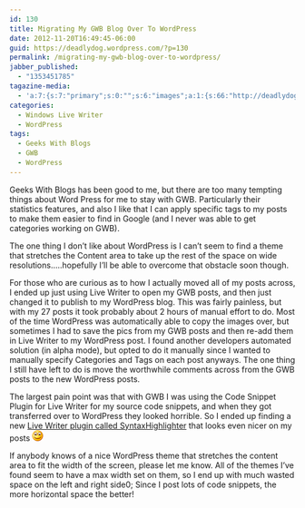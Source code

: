 ```yaml
---
id: 130
title: Migrating My GWB Blog Over To WordPress
date: 2012-11-20T16:49:45-06:00
guid: https://deadlydog.wordpress.com/?p=130
permalink: /migrating-my-gwb-blog-over-to-wordpress/
jabber_published:
  - "1353451785"
tagazine-media:
  - 'a:7:{s:7:"primary";s:0:"";s:6:"images";a:1:{s:66:"http://deadlydog.files.wordpress.com/2012/11/wlemoticon-smile3.png";a:6:{s:8:"file_url";s:66:"http://deadlydog.files.wordpress.com/2012/11/wlemoticon-smile3.png";s:5:"width";i:19;s:6:"height";i:19;s:4:"type";s:5:"image";s:4:"area";i:361;s:9:"file_path";b:0;}}s:6:"videos";a:0:{}s:11:"image_count";i:1;s:6:"author";s:8:"22348637";s:7:"blog_id";s:8:"42916521";s:9:"mod_stamp";s:19:"2012-11-20 22:49:45";}'
categories:
  - Windows Live Writer
  - WordPress
tags:
  - Geeks With Blogs
  - GWB
  - WordPress
---
```

Geeks With Blogs has been good to me, but there are too many tempting things about Word Press for me to stay with GWB. Particularly their statistics features, and also I like that I can apply specific tags to my posts to make them easier to find in Google (and I never was able to get categories working on GWB).

The one thing I don&#8217;t like about WordPress is I can&#8217;t seem to find a theme that stretches the Content area to take up the rest of the space on wide resolutions&#8230;..hopefully I&#8217;ll be able to overcome that obstacle soon though.

For those who are curious as to how I actually moved all of my posts across, I ended up just using Live Writer to open my GWB posts, and then just changed it to publish to my WordPress blog. This was fairly painless, but with my 27 posts it took probably about 2 hours of manual effort to do. Most of the time WordPress was automatically able to copy the images over, but sometimes I had to save the pics from my GWB posts and then re-add them in Live Writer to my WordPress post. I found another developers automated solution (in alpha mode), but opted to do it manually since I wanted to manually specify Categories and Tags on each post anyways. The one thing I still have left to do is move the worthwhile comments across from the GWB posts to the new WordPress posts.

The largest pain point was that with GWB I was using the Code Snippet Plugin for Live Writer for my source code snippets, and when they got transferred over to WordPress they looked horrible. So I ended up finding a new [Live Writer plugin called SyntaxHighlighter](http://richhewlett.com/wlwsourcecodeplugin/) that looks even nicer on my posts <img class="wlEmoticon wlEmoticon-smile" style="border-top-style: none; border-left-style: none; border-bottom-style: none; border-right-style: none" alt="Smile" src="/assets/Posts/2012/11/wlemoticon-smile3.png" />

If anybody knows of a nice WordPress theme that stretches the content area to fit the width of the screen, please let me know. All of the themes I’ve found seem to have a max width set on them, so I end up with much wasted space on the left and right side0; Since I post lots of code snippets, the more horizontal space the better!
